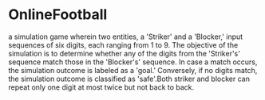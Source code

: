 # OnlineFootball

a simulation game wherein two entities, a 'Striker' and a 'Blocker,' input sequences of six digits, each ranging from 1 to 9. The objective of the simulation is to determine whether any of the digits from the 'Striker's' sequence match those in the 'Blocker's' sequence. In case a match occurs, the simulation outcome is labeled as a 'goal.' Conversely, if no digits match, the simulation outcome is classified as 'safe'.Both striker and blocker can repeat only one digit at most twice but not back to back.
